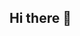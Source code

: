 ## Hi there 👋

<!--
**xhpk/xhpk** is a ✨ _special_ ✨ repository because its `README.md` (this file) appears on your GitHub profile.

Here are some ideas to get you started:
![](https://raw.githubusercontent.com/xhpk/xhpk/refs/heads/output/github-contribution-grid-snake-dark.svg)
- 🔭 I’m currently working on ...
- 🌱 I’m currently learning ...
- 👯 I’m looking to collaborate on ...
- 🤔 I’m looking for help with ...
- 💬 Ask me about ...
- 📫 How to reach me: ...
- 😄 Pronouns: ...
- ⚡ Fun fact: ...
-->

